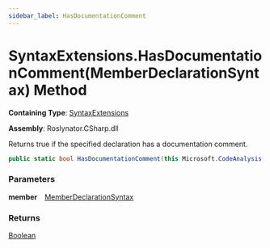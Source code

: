 ```yaml
---
sidebar_label: HasDocumentationComment
---
```


# SyntaxExtensions\.HasDocumentationComment\(MemberDeclarationSyntax\) Method

**Containing Type**: [SyntaxExtensions](../index.md)

**Assembly**: Roslynator\.CSharp\.dll

  
Returns true if the specified declaration has a documentation comment\.

```csharp
public static bool HasDocumentationComment(this Microsoft.CodeAnalysis.CSharp.Syntax.MemberDeclarationSyntax member)
```

### Parameters

**member** &ensp; [MemberDeclarationSyntax](https://docs.microsoft.com/en-us/dotnet/api/microsoft.codeanalysis.csharp.syntax.memberdeclarationsyntax)

### Returns

[Boolean](https://docs.microsoft.com/en-us/dotnet/api/system.boolean)


